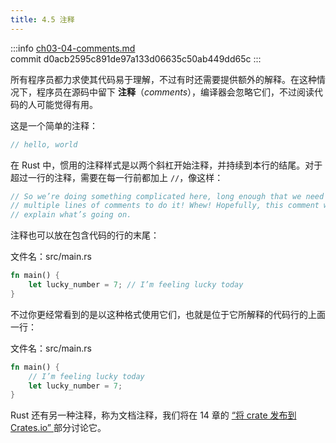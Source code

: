 ```yaml
---
title: 4.5 注释
---
```


:::info
[ch03-04-comments.md](https://github.com/rust-lang/book/blob/main/src/ch03-04-comments.md)
<br>
commit d0acb2595c891de97a133d06635c50ab449dd65c
:::

所有程序员都力求使其代码易于理解，不过有时还需要提供额外的解释。在这种情况下，程序员在源码中留下 **注释**（*comments*），编译器会忽略它们，不过阅读代码的人可能觉得有用。

这是一个简单的注释：

```rust
// hello, world
```

在 Rust 中，惯用的注释样式是以两个斜杠开始注释，并持续到本行的结尾。对于超过一行的注释，需要在每一行前都加上 `//`，像这样：

```rust
// So we’re doing something complicated here, long enough that we need
// multiple lines of comments to do it! Whew! Hopefully, this comment will
// explain what’s going on.
```

注释也可以放在包含代码的行的末尾：

<span class="filename">文件名：src/main.rs</span>

```rust
fn main() {
    let lucky_number = 7; // I’m feeling lucky today
}
```

不过你更经常看到的是以这种格式使用它们，也就是位于它所解释的代码行的上面一行：

<span class="filename">文件名：src/main.rs</span>

```rust
fn main() {
    // I’m feeling lucky today
    let lucky_number = 7;
}
```

Rust 还有另一种注释，称为文档注释，我们将在 14 章的 [“将 crate 发布到 Crates.io” ][publishing]部分讨论它。

[publishing]: ch14-02-publishing-to-crates-io.html
